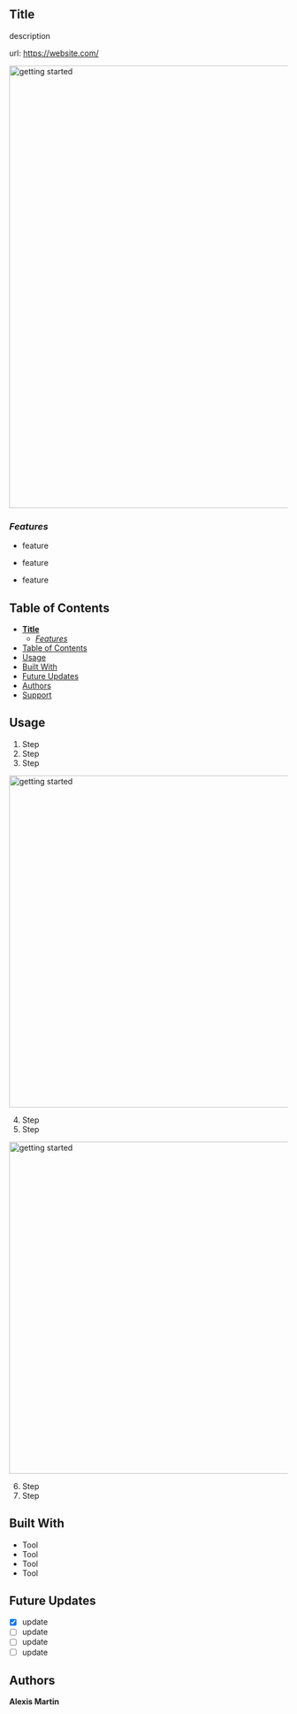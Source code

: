## **Title**

description

url: https://website.com/

<img src="" alt="getting started" width="800"/>

### _Features_

- feature

- feature

- feature

## Table of Contents

- [**Title**](#title)
  - [_Features_](#features)
- [Table of Contents](#table-of-contents)
- [Usage](#usage)
- [Built With](#built-with)
- [Future Updates](#future-updates)
- [Authors](#authors)
- [Support](#support)

## Usage

1. Step
2. Step
3. Step

  <img src="" alt="getting started" width="600"/>

4. Step
5. Step

  <img src="" alt="getting started" width="600"/>

6. Step
7. Step

## Built With

- Tool
- Tool
- Tool
- Tool

## Future Updates

- [x] update
- [ ] update
- [ ] update
- [ ] update

## Authors

**Alexis Martin**
